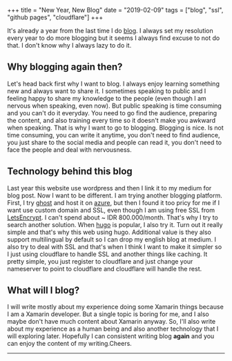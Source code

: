 +++
title =  "New Year, New Blog"
date = "2019-02-09"
tags = ["blog", "ssl", "github pages", "cloudflare"]
+++


It's already a year from the last time I do [blog](https://medium.com/dotnetid/membuat-chatbot-apps-menggunakan-bot-framework-dan-xamarin-f3aaad3f283). I always set my resolution every year to do more blogging but it seems I always find excuse to not do that. I don't know why I always lazy to do it.

## Why blogging again then?

Let's head back first why I want to blog. I always enjoy learning something new and always want to share it. I sometimes speaking to public and I feeling happy to share my knowledge to the people (even though I am nervous when speaking, even now). But public speaking is time consuming and you can't do it everyday. You need to go find the audience, preparing the content, and also training every time so it doesn't make you awkward when speaking. That is why I want to go to blogging. Blogging is nice. Is not time consuming, you can write it anytime, you don't need to find audience, you just share to the social media and people can read it, you don't need to face the people and deal with nervousness.

## Technology behind this blog

Last year this website use wordpress and then I link it to my medium for blog post. Now I want to be different. I am trying another blogging platform. First, I try [ghost](https://tryghost.org) and host it on [azure](https://portal.azure.com), but then I found it too pricy for me if I want use custom domain and SSL, even though I am using free SSL from [LetsEncrypt](http://letsencrypt.org/). I can't spend about ~ IDR 800.000/month. That's why I try to search another solution. When [hugo](https://gohugo.io) is popular, I also try it. Turn out it really simple and that's why this web using hugo. Additional value is they also support multilingual by default so I can drop my english blog at medium. I also try to deal with SSL and that's when I think I want to make it simpler so I just using cloudflare to handle SSL and another things like caching. It pretty simple, you just register to cloudflare and just change your nameserver to point to cloudflare and cloudflare will handle the rest.

## What will I blog?

I will write mostly about my experience doing some Xamarin things because I am a Xamarin developer. But a single topic is boring for me, and I also maybe don't have much content about Xamarin anyway. So, I'll also write about my experience as a human being and also another technology that I will exploring later. Hopefully I can consistent writing blog **again** and you can enjoy the content of my writing.Cheers.

---